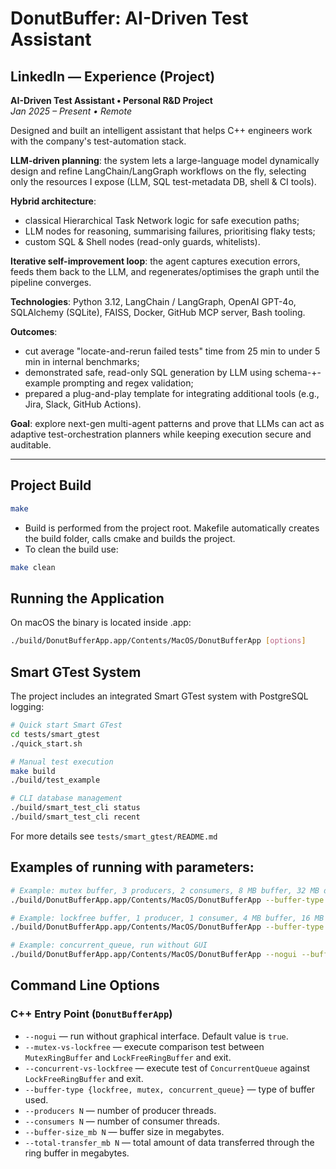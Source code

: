 # DonutBuffer: AI-Driven Test Assistant

## LinkedIn — Experience (Project)
**AI-Driven Test Assistant • Personal R&D Project**  
*Jan 2025 – Present • Remote*

Designed and built an intelligent assistant that helps C++ engineers work with the company's test-automation stack.

**LLM-driven planning**: the system lets a large-language model dynamically design and refine LangChain/LangGraph workflows on the fly, selecting only the resources I expose (LLM, SQL test-metadata DB, shell & CI tools).

**Hybrid architecture**:
- classical Hierarchical Task Network logic for safe execution paths;
- LLM nodes for reasoning, summarising failures, prioritising flaky tests;
- custom SQL & Shell nodes (read-only guards, whitelists).

**Iterative self-improvement loop**: the agent captures execution errors, feeds them back to the LLM, and regenerates/optimises the graph until the pipeline converges.

**Technologies**: Python 3.12, LangChain / LangGraph, OpenAI GPT-4o, SQLAlchemy (SQLite), FAISS, Docker, GitHub MCP server, Bash tooling.

**Outcomes**:
- cut average "locate-and-rerun failed tests" time from 25 min to under 5 min in internal benchmarks;
- demonstrated safe, read-only SQL generation by LLM using schema-+-example prompting and regex validation;
- prepared a plug-and-play template for integrating additional tools (e.g., Jira, Slack, GitHub Actions).

**Goal**: explore next-gen multi-agent patterns and prove that LLMs can act as adaptive test-orchestration planners while keeping execution secure and auditable.

---

## Project Build

```sh
make
```
- Build is performed from the project root. Makefile automatically creates the build folder, calls cmake and builds the project.
- To clean the build use:
```sh
make clean
```

## Running the Application

On macOS the binary is located inside .app:
```sh
./build/DonutBufferApp.app/Contents/MacOS/DonutBufferApp [options]
```

## Smart GTest System

The project includes an integrated Smart GTest system with PostgreSQL logging:

```sh
# Quick start Smart GTest
cd tests/smart_gtest
./quick_start.sh

# Manual test execution
make build
./build/test_example

# CLI database management
./build/smart_test_cli status
./build/smart_test_cli recent
```

For more details see `tests/smart_gtest/README.md`

## Examples of running with parameters:
```sh
# Example: mutex buffer, 3 producers, 2 consumers, 8 MB buffer, 32 MB data
./build/DonutBufferApp.app/Contents/MacOS/DonutBufferApp --buffer-type mutex --producers 3 --consumers 2 --buffer-size_mb 8 --total-transfer_mb 32

# Example: lockfree buffer, 1 producer, 1 consumer, 4 MB buffer, 16 MB data
./build/DonutBufferApp.app/Contents/MacOS/DonutBufferApp --buffer-type lockfree --producers 1 --consumers 1 --buffer-size_mb 4 --total-transfer_mb 16

# Example: concurrent_queue, run without GUI
./build/DonutBufferApp.app/Contents/MacOS/DonutBufferApp --nogui --buffer-type concurrent_queue --producers 2 --consumers 2 --buffer-size_mb 2 --total-transfer_mb 8
```

## Command Line Options

### C++ Entry Point (`DonutBufferApp`)
- `--nogui` &mdash; run without graphical interface. Default value is `true`.
- `--mutex-vs-lockfree` &mdash; execute comparison test between `MutexRingBuffer` and `LockFreeRingBuffer` and exit.
- `--concurrent-vs-lockfree` &mdash; execute test of `ConcurrentQueue` against `LockFreeRingBuffer` and exit.
- `--buffer-type {lockfree, mutex, concurrent_queue}` &mdash; type of buffer used.
- `--producers N` &mdash; number of producer threads.
- `--consumers N` &mdash; number of consumer threads.
- `--buffer-size_mb N` &mdash; buffer size in megabytes.
- `--total-transfer_mb N` &mdash; total amount of data transferred through the ring buffer in megabytes.


